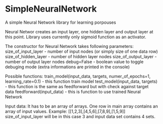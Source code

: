 # SimpleNeuralNetwork
A simple Neural Network library for learning porpouses

Neural Networ creates an input layer, one hidden layer and output layer at this point.
Library uses currently only sigmoid function as an activator.

The constructor for Neural Network takes following parameters:
size_of_input_layer - number of input nodes (or simply size of one data row)
size_of_hidden_layer - number of hidden layer nodes
size_of_output_layer - number of output layer nodes
debug=False - boolean value to toggle debuging mode (extra informations are printed in the console)

Possible functions:
train_model(input_data, targets, numer_of_epochs=1, learning_rate=0.1) - this function train model
test_model(input_data, targets) - this function is the same as feedforward but with check against target data
feedforward(input_data) - this is function to use trained Neural Network

Input data:
It has to be an array of arrays. One row in main array contains an array of input values.
Example:
[[1,2,3],[4,5,6],[7,8,9],[1,5,9]]
size_of_input_layer will be in this case 3 and input data set contains 4 sets.
